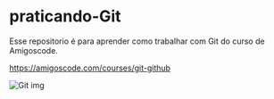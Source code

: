 # praticando-Git
Esse repositorio é para aprender como trabalhar com Git do curso de Amigoscode.

https://amigoscode.com/courses/git-github


![Git img](https://user-images.githubusercontent.com/91019951/188294700-d058688d-8198-4d7d-b82e-8c51d81a3023.jpg)
